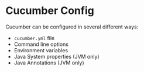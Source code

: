 # Cucumber Config

Cucumber can be configured in several different ways:

* `cucumber.yml` file
* Command line options
* Environment variables
* Java System properties (JVM only)
* Java Annotations (JVM only)